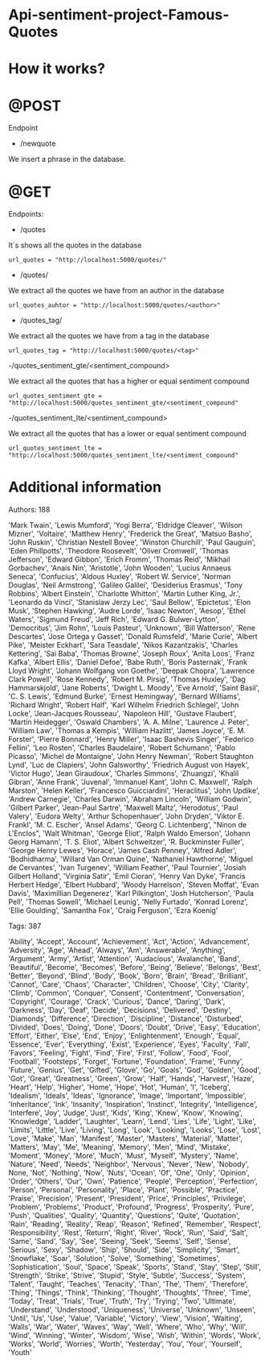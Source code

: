 # Api-sentiment-project-Famous-Quotes


# How it works?

# @POST
Endpoint
- /newquote

We insert a phrase in the database.


# @GET
Endpoints:

- /quotes

It´s shows all the quotes in the database

```
url_quotes = "http://localhost:5000/quotes/"
```

- /quotes/<author>

We extract all the quotes we have from an author in the database

```
url_quotes_auhtor = "http://localhost:5000/quotes/<author>"
```

- /quotes_tag/<tag>

We extract all the quotes we have from a tag in the database

```
url_quotes_tag = "http://localhost:5000/quotes/<tag>"
```

-/quotes_sentiment_gte/<sentiment_compound>

We extract all the quotes that has a higher or equal sentiment compound

```
url_quotes_sentiment_gte = "http://localhost:5000/quotes_sentiment_gte/<sentiment_compound"
```

-/quotes_sentiment_lte/<sentiment_compound>

We extract all the quotes that has a lower or equal sentiment compound

```
url_quotes_sentiment_lte = "http://localhost:5000/quotes_sentiment_lte/<sentiment_compound"
```


# Additional information 

Authors: 188

'Mark Twain',
'Lewis Mumford',
'Yogi Berra',
'Eldridge Cleaver',
'Wilson Mizner',
'Voltaire',
'Matthew Henry',
'Frederick the Great',
'Matsuo Basho',
'John Ruskin',
'Christian Nestell Bovee',
'Winston Churchill',
'Paul Gauguin',
'Eden Phillpotts',
'Theodore Roosevelt',
'Oliver Cromwell',
'Thomas Jefferson',
'Edward Gibbon',
'Erich Fromm',
'Thomas Reid',
'Mikhail Gorbachev',
'Anais Nin',
'Aristotle',
'John Wooden',
'Lucius Annaeus Seneca',
'Confucius',
'Aldous Huxley',
'Robert W. Service',
'Norman Douglas',
'Neil Armstrong',
'Galileo Galilei',
'Desiderius Erasmus',
'Tony Robbins',
'Albert Einstein',
'Charlotte Whitton',
'Martin Luther King, Jr.',
'Leonardo da Vinci',
'Stanislaw Jerzy Lec',
'Saul Bellow',
'Epictetus',
'Elon Musk',
'Stephen Hawking',
'Audre Lorde',
'Isaac Newton',
'Aesop',
'Ethel Waters',
'Sigmund Freud',
'Jeff Rich',
'Edward G. Bulwer-Lytton',
'Democritus',
'Jim Rohn',
'Louis Pasteur',
'Unknown',
'Bill Watterson',
'Rene Descartes',
'Jose Ortega y Gasset',
'Donald Rumsfeld',
'Marie Curie',
'Albert Pike',
'Meister Eckhart',
'Sara Teasdale',
'Nikos Kazantzakis',
'Charles Kettering',
'Sai Baba',
'Thomas Browne',
'Joseph Roux',
'Anita Loos',
'Franz Kafka',
'Albert Ellis',
'Daniel Defoe',
'Babe Ruth',
'Boris Pasternak',
'Frank Lloyd Wright',
'Johann Wolfgang von Goethe',
'Deepak Chopra',
'Lawrence Clark Powell',
'Rose Kennedy',
'Robert M. Pirsig',
'Thomas Huxley',
'Dag Hammarskjold',
'Jane Roberts',
'Dwight L. Moody',
'Eve Arnold',
'Saint Basil',
'C. S. Lewis',
'Edmund Burke',
'Ernest Hemingway',
'Bernard Williams',
'Richard Wright',
'Robert Half',
'Karl Wilhelm Friedrich Schlegel',
'John Locke',
'Jean-Jacques Rousseau',
'Napoleon Hill',
'Gustave Flaubert',
'Martin Heidegger',
'Oswald Chambers',
'A. A. Milne',
'Laurence J. Peter',
'William Law',
'Thomas a Kempis',
'William Hazlitt',
'James Joyce',
'E. M. Forster',
'Pierre Bonnard',
'Henry Miller',
'Isaac Bashevis Singer',
'Federico Fellini',
'Leo Rosten',
'Charles Baudelaire',
'Robert Schumann',
'Pablo Picasso',
'Michel de Montaigne',
'John Henry Newman',
'Robert Staughton Lynd',
'Luc de Clapiers',
'John Galsworthy',
'Friedrich August von Hayek',
'Victor Hugo',
'Jean Giraudoux',
'Charles Simmons',
'Zhuangzi',
'Khalil Gibran',
'Anne Frank',
'Juvenal',
'Immanuel Kant',
'John C. Maxwell',
'Ralph Marston',
'Helen Keller',
'Francesco Guicciardini',
'Heraclitus',
'John Updike',
'Andrew Carnegie',
'Charles Darwin',
'Abraham Lincoln',
'William Godwin',
'Gilbert Parker',
'Jean-Paul Sartre',
'Maxwell Maltz',
'Herodotus',
'Paul Valery',
'Eudora Welty',
'Arthur Schopenhauer',
'John Dryden',
'Viktor E. Frankl',
'M. C. Escher',
'Ansel Adams',
'Georg C. Lichtenberg',
"Ninon de L'Enclos",
'Walt Whitman',
'George Eliot',
'Ralph Waldo Emerson',
'Johann Georg Hamann',
'T. S. Eliot',
'Albert Schweitzer',
'R. Buckminster Fuller',
'George Henry Lewes',
'Horace',
'James Cash Penney',
'Alfred Adler',
'Bodhidharma',
'Willard Van Orman Quine',
'Nathaniel Hawthorne',
'Miguel de Cervantes',
'Ivan Turgenev',
'William Feather',
'Paul Tournier',
'Josiah Gilbert Holland',
'Virginia Satir',
'Emil Cioran',
'Henry Van Dyke',
'Francis Herbert Hedge',
'Elbert Hubbard',
'Woody Harrelson',
'Steven Moffat',
'Evan Davis',
'Maximillian Degenerez',
'Karl Pilkington',
'Josh Hutcherson',
'Paula Pell',
'Thomas Sowell',
'Michael Leunig',
'Nelly Furtado',
'Konrad Lorenz',
'Ellie Goulding',
'Samantha Fox',
'Craig Ferguson',
'Ezra Koenig'


Tags: 387

'Ability',
'Accept',
'Account',
'Achievement',
'Act',
'Action',
'Advancement',
'Adversity',
'Age',
'Ahead',
'Always',
'Am',
'Answerable',
'Anything',
'Argument',
'Army',
'Artist',
'Attention',
'Audacious',
'Avalanche',
'Band',
'Beautiful',
'Become',
'Becomes',
'Before',
'Being',
'Believe',
'Belongs',
'Best',
'Better',
'Beyond',
'Blind',
'Body',
'Book',
'Born',
'Brain',
'Bread',
'Brilliant',
'Cannot',
'Care',
'Chaos',
'Character',
'Children',
'Choose',
'City',
'Clarity',
'Climb',
'Common',
'Conquer',
'Consent',
'Contentment',
'Conversation',
'Copyright',
'Courage',
'Crack',
'Curious',
'Dance',
'Daring',
'Dark',
'Darkness',
'Day',
'Deaf',
'Decide',
'Decisions',
'Delivered',
'Destiny',
'Diamonds',
'Difference',
'Direction',
'Discipline',
'Distance',
'Disturbed',
'Divided',
'Does',
'Doing',
'Done',
'Doors',
'Doubt',
'Drive',
'Easy',
'Education',
'Effort',
'Either',
'Else',
'End',
'Enjoy',
'Enlightenment',
'Enough',
'Equal',
'Essence',
'Ever',
'Everything',
'Exist',
'Experience',
'Eyes',
'Faculty',
'Fall',
'Favors',
'Feeling',
'Fight',
'Find',
'Fire',
'First',
'Follow',
'Food',
'Fool',
'Football',
'Footsteps',
'Forget',
'Fortune',
'Foundation',
'Frame',
'Funny',
'Future',
'Genius',
'Get',
'Gifted',
'Glove',
'Go',
'Goals',
'God',
'Golden',
'Good',
'Got',
'Great',
'Greatness',
'Green',
'Grow',
'Half',
'Hands',
'Harvest',
'Haze',
'Heart',
'Help',
'Higher',
'Home',
'Hope',
'Hot',
'Human',
'I',
'Iceberg',
'Idealism',
'Ideals',
'Ideas',
'Ignorance',
'Image',
'Important',
'Impossible',
'Inheritance',
'Ink',
'Insanity',
'Inspiration',
'Instinct',
'Integrity',
'Intelligence',
'Interfere',
'Joy',
'Judge',
'Just',
'Kids',
'King',
'Knew',
'Know',
'Knowing',
'Knowledge',
'Ladder',
'Laughter',
'Learn',
'Lend',
'Lies',
'Life',
'Light',
'Like',
'Limits',
'Little',
'Live',
'Living',
'Long',
'Look',
'Looking',
'Looks',
'Lose',
'Lost',
'Love',
'Make',
'Man',
'Manifest',
'Master',
'Masters',
'Material',
'Matter',
'Matters',
'May',
'Me',
'Meaning',
'Memory',
'Men',
'Mind',
'Mistake',
'Moment',
'Money',
'More',
'Much',
'Must',
'Myself',
'Mystery',
'Name',
'Nature',
'Need',
'Needs',
'Neighbor',
'Nervous',
'Never',
'New',
'Nobody',
None,
'Not',
'Nothing',
'Now',
'Nuts',
'Ocean',
'Of',
'One',
'Only',
'Opinion',
'Order',
'Others',
'Our',
'Own',
'Patience',
'People',
'Perception',
'Perfection',
'Person',
'Personal',
'Personality',
'Place',
'Plant',
'Possible',
'Practice',
'Praise',
'Precision',
'Present',
'President',
'Price',
'Principles',
'Privilege',
'Problem',
'Problems',
'Product',
'Profound',
'Progress',
'Prosperity',
'Pure',
'Push',
'Qualities',
'Quality',
'Quantity',
'Questions',
'Quite',
'Quotation',
'Rain',
'Reading',
'Reality',
'Reap',
'Reason',
'Refined',
'Remember',
'Respect',
'Responsibility',
'Rest',
'Return',
'Right',
'River',
'Rock',
'Run',
'Said',
'Salt',
'Same',
'Sand',
'Say',
'See',
'Seeing',
'Seek',
'Seems',
'Self',
'Sense',
'Serious',
'Sexy',
'Shadow',
'Ship',
'Should',
'Side',
'Simplicity',
'Smart',
'Snowflake',
'Soar',
'Solution',
'Solve',
'Something',
'Sometimes',
'Sophistication',
'Soul',
'Space',
'Speak',
'Sports',
'Stand',
'Stay',
'Step',
'Still',
'Strength',
'Strike',
'Strive',
'Stupid',
'Style',
'Subtle',
'Success',
'System',
'Talent',
'Taught',
'Teaches',
'Tenacity',
'Than',
'The',
'Them',
'Therefore',
'Thing',
'Things',
'Think',
'Thinking',
'Thought',
'Thoughts',
'Three',
'Time',
'Today',
'Treat',
'Trials',
'True',
'Truth',
'Try',
'Trying',
'Two',
'Ultimate',
'Understand',
'Understood',
'Uniqueness',
'Universe',
'Unknown',
'Unseen',
'Until',
'Us',
'Use',
'Value',
'Variable',
'Victory',
'View',
'Vision',
'Waiting',
'Walls',
'War',
'Water',
'Waves',
'Way',
'Well',
'Where',
'Who',
'Why',
'Will',
'Wind',
'Winning',
'Winter',
'Wisdom',
'Wise',
'Wish',
'Within',
'Words',
'Work',
'Works',
'World',
'Worries',
'Worth',
'Yesterday',
'You',
'Your',
'Yourself',
'Youth'